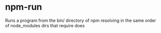 npm-run
=======

Runs a program from the bin/ directory of npm resolving in the same order of node_modules dirs that require does
